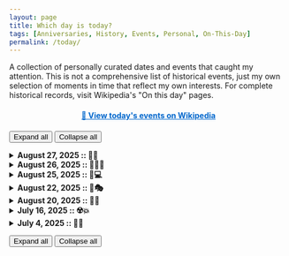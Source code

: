 ```yaml
---
layout: page
title: Which day is today?
tags: [Anniversaries, History, Events, Personal, On-This-Day]
permalink: /today/
---
```

<p>A collection of personally curated dates and events that caught my attention. This is not a comprehensive list of historical events, just my own selection of moments in time that reflect my own interests. For complete historical records, visit Wikipedia's "On this day" pages.</p>

<script>
function getTodayWikipediaLink() {
    const today = new Date();
    const monthNames = ["January", "February", "March", "April", "May", "June",
        "July", "August", "September", "October", "November", "December"];
    const month = monthNames[today.getMonth()];
    const day = today.getDate();
    return `https://en.wikipedia.org/wiki/${month}_${day}`;
}

document.addEventListener('DOMContentLoaded', function() {
    const link = document.getElementById('today-wikipedia-link');
    if (link) {
        link.href = getTodayWikipediaLink();
    }
});
</script>

<p style="text-align: center; margin: 20px 0;">
    <a id="today-wikipedia-link" href="#" target="_blank" style="font-weight: bold; color: #0066cc;">
        📅 View today's events on Wikipedia
    </a>
</p>

<button onclick="expandAllDetails(true)">Expand all</button>
<button onclick="expandAllDetails(false)">Collapse all</button>

<script>
function expandAllDetails(open) {
  document.querySelectorAll('details').forEach(d => d.open = open);
}
</script>

<details>
    <summary><strong>August 27, 2025 :: 🎉✨</strong></summary>
    <p>
        Today is Just Because Day!
        <br><br>
        It invites you to do something just because, without any particular reason.
    </p>
</details>

<details>
    <summary><strong>August 26, 2025 :: 🚀🇩🇪</strong></summary>
    <p>
        Today marks 47 years since the Soyuz 31 mission launched into space, carrying <a href="https://en.wikipedia.org/wiki/Sigmund_J%C3%A4hn" target="_blank">Sigmund Jähn</a>, the first German in space.
    </p>
</details>

<details>
    <summary><strong>August 25, 2025 :: 🐧💻 </strong></summary>
    <p>
        Today marks 34 years since <a href="https://en.wikipedia.org/wiki/Linus_Torvalds" target="_blank">Linus Torvalds</a> first announced that he was working on an open source operating system.
    </p>
</details>

<details>
    <summary><strong>August 22, 2025 :: 🎸🎭</strong></summary>
    <p>
        Today <a href="https://en.wikipedia.org/wiki/John_Lee_Hooker" target="_blank">John Lee Hooker</a> would have turned 108 years old.
        <br><br>
        It is also the death anniversary of <a href="https://en.wikipedia.org/wiki/Loriot" target="_blank">Loriot (Vicco von Bülow)</a>.

    </p>
</details>

<details>
    <summary><strong>August 20, 2025 :: 👾🎤</strong></summary>
    <p>
        Today <a href="https://en.wikipedia.org/wiki/H._P._Lovecraft" target="_blank">H.P. Lovecraft</a> would have turned 135 years old, and <a href="https://en.wikipedia.org/wiki/Rio_Reiser" target="_blank">Rio Reiser</a>, lead singer of the german band <a href="https://en.wikipedia.org/wiki/Ton_Steine_Scherben" target="_blank">"Ton Steine Scherben"</a> died 29 years ago.
    </p>
</details>

<details>
    <summary><strong>July 16, 2025 :: ☢️💥</strong></summary>
    <p>
        Today marks exactly 80 years since the first atomic bomb was detonated.
        <br><br>
        <a href="https://en.wikipedia.org/wiki/Trinity_(nuclear_test)" target="_blank">Learn more about the Trinity Test</a>
    </p>
</details>

<details>
    <summary><strong>July 4, 2025 :: 🎨🌲</strong></summary>
    <p>
        "There are no mistakes, just happy accidents."
        <br><br>
        Today marks 30 years since <a href="https://en.wikipedia.org/wiki/Bob_Ross" target="_blank">Bob Ross</a> passed away. Countless nights as a teenager, I lay in front of the TV and let him accompany me to sleep. Rest in Power.
    </p>
</details>

<button onclick="expandAllDetails(true)">Expand all</button>
<button onclick="expandAllDetails(false)">Collapse all</button>
